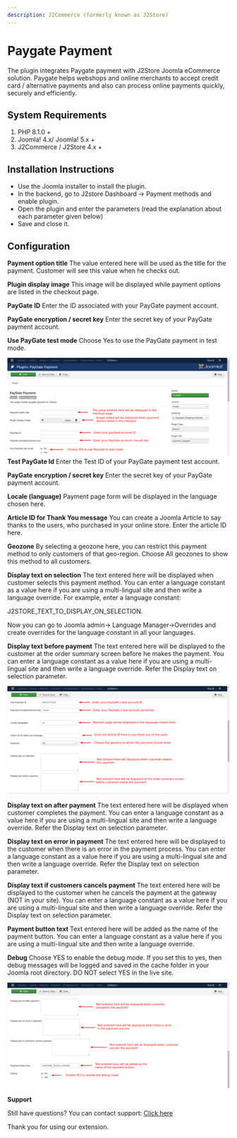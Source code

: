 ```yaml
---
description: J2Commerce (formerly known as J2Store)
---
```


# Paygate Payment

The plugin integrates Paygate payment with J2Store Joomla eCommerce solution. Paygate helps webshops and online merchants to accept credit card / alternative payments and also can process online payments quickly, securely and efficiently.

## System Requirements <a href="#system-requirements" id="system-requirements"></a>

1. PHP 8.1.0 +
2. Joomla! 4.x/ Joomla! 5.x +
3. J2Commerce / J2Store 4.x +

## Installation Instructions <a href="#installation-instructions" id="installation-instructions"></a>

* Use the Joomla installer to install the plugin.
* In the backend, go to J2store Dashboard -> Payment methods and enable plugin.
* Open the plugin and enter the parameters (read the explanation about each parameter given below)
* Save and close it.

## Configuration <a href="#configuration" id="configuration"></a>

**Payment option title** The value entered here will be used as the title for the payment. Customer will see this value when he checks out.

**Plugin display image** This image will be displayed while payment options are listed in the checkout page.

**PayGate ID** Enter the ID associated with your PayGate payment account.

**PayGate encryption / secret key** Enter the secret key of your PayGate payment account.

**Use PayGate test mode** Choose Yes to use the PayGate payment in test mode.

![paygate](https://raw.githubusercontent.com/j2store/doc-images/master/payment-methods/paygate-payment/paygate_01.png) **Test PayGate Id** Enter the Test ID of your PayGate payment test account.

**PayGate encryption / secret key** Enter the secret key of your PayGate payment account.

**Locale (language)** Payment page form will be displayed in the language chosen here.

**Article ID for Thank You message** You can create a Joomla Article to say thanks to the users, who purchased in your online store. Enter the article ID here.

**Geozone** By selecting a geozone here, you can restrict this payment method to only customers of that geo-region. Choose All geozones to show this method to all customers.

**Display text on selection** The text entered here will be displayed when customer selects this payment method. You can enter a language constant as a value here if you are using a multi-lingual site and then write a language override. For example, enter a language constant:

J2STORE\_TEXT\_TO\_DISPLAY\_ON\_SELECTION.

Now you can go to Joomla admin-> Language Manager->Overrides and create overrides for the language constant in all your languages.

**Display text before payment** The text entered here will be displayed to the customer at the order summary screen before he makes the payment. You can enter a language constant as a value here if you are using a multi-lingual site and then write a language override. Refer the Display text on selection parameter.

![paygatepayment](https://raw.githubusercontent.com/j2store/doc-images/master/payment-methods/paygate-payment/paygate_02.png)

**Display text on after payment** The text entered here will be displayed when customer completes the payment. You can enter a language constant as a value here if you are using a multi-lingual site and then write a language override. Refer the Display text on selection parameter.

**Display text on error in payment** The text entered here will be displayed to the customer when there is an error in the payment process. You can enter a language constant as a value here if you are using a multi-lingual site and then write a language override. Refer the Display text on selection parameter.

**Display text if customers cancels payment** The text entered here will be displayed to the customer when he cancels the payment at the gateway (NOT in your site). You can enter a language constant as a value here if you are using a multi-lingual site and then write a language override. Refer the Display text on selection parameter.

**Payment button text** Text entered here will be added as the name of the payment button. You can enter a language constant as a value here if you are using a multi-lingual site and then write a language override.

**Debug** Choose YES to enable the debug mode. If you set this to yes, then debug messages will be logged and saved in the cache folder in your Joomla root directory. DO NOT select YES in the live site.

![paygate3](https://raw.githubusercontent.com/j2store/doc-images/master/payment-methods/paygate-payment/paygate_03.png)

**Support**

Still have questions? You can contact support: [Click here](https://www.j2commerce.com/support)

Thank you for using our extension.
